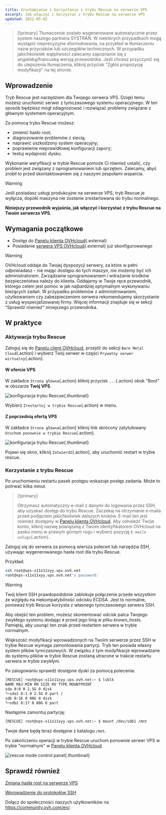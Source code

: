 ```yaml
---
title: Uruchamianie i korzystanie z trybu Rescue na serwerze VPS
excerpt: Jak włączyć i korzystać z trybu Rescue na serwerze VPS
updated: 2022-05-02
---
```


> [!primary]
> Tłumaczenie zostało wygenerowane automatycznie przez system naszego partnera SYSTRAN. W niektórych przypadkach mogą wystąpić nieprecyzyjne sformułowania, na przykład w tłumaczeniu nazw przycisków lub szczegółów technicznych. W przypadku jakichkolwiek wątpliwości zalecamy zapoznanie się z angielską/francuską wersją przewodnika. Jeśli chcesz przyczynić się do ulepszenia tłumaczenia, kliknij przycisk "Zgłóś propozycję modyfikacji" na tej stronie.
> 

## Wprowadzenie

Tryb Rescue jest narzędziem dla Twojego serwera VPS. Dzięki temu możesz uruchomić serwer z tymczasowego systemu operacyjnego. W ten sposób będziesz mógł zdiagnozować i rozwiązać problemy związane z głównym systemem operacyjnym. 

Za pomocą trybu Rescue możesz:

  - zmienić hasło root;
  - diagnozowanie problemów z siecią;
  - naprawić uszkodzony system operacyjny;
  - poprawienie nieprawidłowej konfiguracji zapory;
  - testuj wydajność dysku.

Wykonanie weryfikacji w trybie Rescue pomoże Ci również ustalić, czy problem jest związany z oprogramowaniem lub sprzętem. Zalecamy, abyś zrobił to przed skontaktowaniem się z naszymi zespołami wsparcia.

> [!warning]
>
> Jeśli posiadasz usługi produkcyjne na serwerze VPS, tryb Rescue je wyłącza, dopóki maszyna nie zostanie zrestartowana do trybu normalnego.
> 

**Niniejszy przewodnik wyjaśnia, jak włączyć i korzystać z trybu Rescue na Twoim serwerze VPS.**

## Wymagania początkowe

- Dostęp do [Panelu klienta OVHcloud](https://www.ovh.com/auth/?action=gotomanager&from=https://www.ovh.pl/&ovhSubsidiary=pl){.external}
- Posiadanie [serwera VPS OVHcloud](https://www.ovhcloud.com/pl/vps/){.external} już skonfigurowanego

> [!warning]
>
> OVHcloud oddaje do Twojej dyspozycji serwery, za które w pełni odpowiadasz - nie mając dostępu do tych maszyn, nie możemy być ich administratorem. Zarządzanie oprogramowaniem i wdrażanie środków bezpieczeństwa należy do klienta. Oddajemy w Twoje ręce przewodnik, którego celem jest pomoc w jak najbardziej optymalnym wykonywaniu bieżących zadań. W przypadku problemów z administrowaniem, użytkowaniem czy zabezpieczeniem serwera rekomendujemy skorzystanie z usług wyspecjalizowanej firmy. Więcej informacji znajduje się w sekcji “Sprawdź również” niniejszego przewodnika.
> 

## W praktyce

### Aktywacja trybu Rescue

Zaloguj się do [Panelu client OVHcloud](https://www.ovh.com/auth/?action=gotomanager&from=https://www.ovh.pl/&ovhSubsidiary=pl), przejdź do sekcji `Bare Metal Cloud`{.action} i wybierz Twój serwer w części `Prywatny serwer wirtualny`{.action}.

#### W ofercie VPS

W zakładce `Strona główna`{.action} kliknij przycisk `...`{.action} obok "Boot" w obszarze **Twój VPS**.

![konfiguracja trybu Rescue](images/rescue_new.png){.thumbnail}

Wybierz `Zrestartuj w trybie Rescue`{.action} w menu.

#### Z poprzednią ofertą VPS

W zakładce `Strona główna`{.action} kliknij link skrócony zatytułowany `Uruchom ponownie w trybie Rescue`{.action}.

![konfiguracja trybu Rescue](images/rescue_legacy.png){.thumbnail}

Pojawi się okno, kliknij `Zatwierdź`{.action}, aby uruchomić restart w trybie rescue.

### Korzystanie z trybu Rescue

Po uruchomieniu restartu pasek postępu wskazuje postęp zadania. Może to potrwać kilka minut.

> [!primary]
>
> Otrzymasz automatyczny e-mail z danymi do logowania przez SSH, aby uzyskać dostęp do trybu Rescue. Zaczekaj na otrzymanie e-maila przed podjęciem jakichkolwiek dalszych kroków. E-mail ten jest również dostępny w [Panelu klienta OVHcloud](https://www.ovh.com/auth/?action=gotomanager&from=https://www.ovh.pl/&ovhSubsidiary=pl). Aby odnaleźć Twoje konto, kliknij nazwę powiązaną z Twoim identyfikatorem OVHcloud na pasku menu w prawym górnym rogu i wybierz pozycję `E-maile usługi`{.action}.
>

Zaloguj się do serwera za pomocą wiersza poleceń lub narzędzia SSH, używając wygenerowanego hasła root dla trybu Rescue.

Przykład:

```bash
ssh root@vps-x11x11xyy.vps.ovh.net
root@vps-x11x11xyy.vps.ovh.net's password:
```

> [!warning]
> 
> Twój klient SSH prawdopodobnie zablokuje połączenie przede wszystkim ze względu na niekompatybilność odcisku ECDSA. Jest to normalne, ponieważ tryb Rescue korzysta z własnego tymczasowego serwera SSH.
>
> Aby obejść ten problem, możesz skomentować odcisk palca Twojego zwykłego systemu dodając `#` przed jego linią w pliku *known_hosts*. Pamiętaj, aby usunąć ten znak przed restartem serwera w trybie normalnym.
>
Większość modyfikacji wprowadzonych na Twoim serwerze przez SSH w trybie Rescue wymaga zamontowania partycji. Tryb ten posiada własny system plików tymczasowych. W związku z tym modyfikacje wprowadzane do systemu plików w trybie Rescue zostaną utracone w trakcie restartu serwera w trybie zwykłym.
>

Po zalogowaniu sprawdź dostępne dyski za pomocą polecenia:

```bash
[RESCUE] root@vps-x11x11xyy.vps.ovh.net:~ $ lsblk
NAME MAJ:MIN RM SIZE RO TYPE MOUNTPOINT
sda 8:0 0 2.5G 0 disk
└─sda1 8:1 0 2.5G 0 part /
sdb 8:16 0 80G 0 disk
└─sdb1 8:17 0 80G 0 part
```

Następnie zamontuj partycję:

```bash
[RESCUE] root@vps-x11x11xyy.vps.ovh.net:~ $ mount /dev/sdb1 /mnt
```

Twoje dane będą teraz dostępne z katalogu `/mnt`.

Po zakończeniu operacji w trybie Rescue uruchom ponownie serwer VPS w trybie "normalnym" w [Panelu klienta OVHcloud](https://www.ovh.com/auth/?action=gotomanager&from=https://www.ovh.pl/&ovhSubsidiary=pl).

![rescue mode control panel](images/rescue_exit.png){.thumbnail}

## Sprawdź również

[Zmiana hasła root na serwerze VPS](/pages/bare_metal_cloud/virtual_private_servers/root_password)

[Wprowadzenie do protokołów SSH](/pages/bare_metal_cloud/dedicated_servers/ssh_introduction)

Dołącz do społeczności naszych użytkowników na <https://community.ovh.com/en/>.
